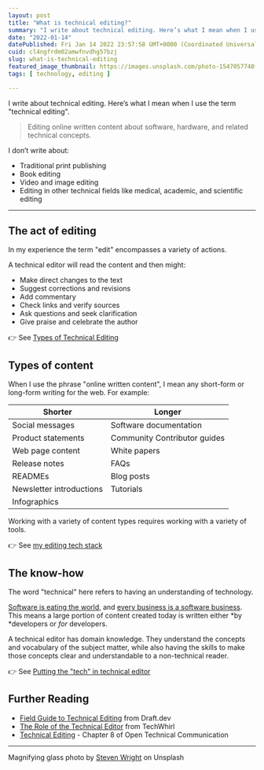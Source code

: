 ```yaml
---
layout: post
title: "What is technical editing?"
summary: "I write about technical editing. Here’s what I mean when I use the term "technical editing"."
date: "2022-01-14"
datePublished: Fri Jan 14 2022 23:57:58 GMT+0000 (Coordinated Universal Time)
cuid: cl4ngfrdm02amwfnvdhg57bzj
slug: what-is-technical-editing
featured_image_thumbnail: https://images.unsplash.com/photo-1547057740-4b18aac8eed2?ixlib=rb-4.0.3&ixid=M3wxMjA3fDB8MHxwaG90by1wYWdlfHx8fGVufDB8fHx8fA%3D%3D&auto=format&fit=crop&w=387&q=80
tags: [ technology, editing ]

---
```


I write about technical editing. Here’s what I mean when I use the term "technical editing".

> Editing online written content about software, hardware, and related technical concepts.

I don’t write about:

- Traditional print publishing
- Book editing
- Video and image editing
- Editing in other technical fields like medical, academic, and scientific editing

---

## The act of editing

In my experience the term "edit" encompasses a variety of actions. 

A technical editor will read the content and then might:

- Make direct changes to the text
- Suggest corrections and revisions
- Add commentary 
- Check links and verify sources
- Ask questions and seek clarification
- Give praise and celebrate the author

👉 See [Types of Technical Editing](https://flicstar.hashnode.dev/types-of-tech-editing)

## Types of content

When I use the phrase "online written content", I mean any short-form or long-form writing for the web. For example:

| **Shorter** | **Longer** |
|--- | ---|
| Social messages | Software documentation |
| Product statements | Community Contributor guides |
| Web page content | White papers |
| Release notes | FAQs |
| READMEs | Blog posts |
| Newsletter introductions | Tutorials  |
| Infographics  |  |

Working with a variety of content types requires working with a variety of tools.

👉 See [my editing tech stack](https://flicstar.hashnode.dev/tech-stack)


## The know-how

The word "technical" here refers to having an understanding of technology. 

[Software is eating the world](https://a16z.com/2011/08/20/why-software-is-eating-the-world/), and [every business is a software business](https://resources.sei.cmu.edu/library/asset-view.cfm?assetid=30368). This means a large portion of content created today is written either *by *developers or *for* developers. 

A technical editor has domain knowledge. They understand the concepts and vocabulary of the subject matter, while also having the skills to make those concepts clear and understandable to a non-technical reader. 

👉 See [Putting the "tech" in technical editor](https://flicstar.hashnode.dev/domain-knowledge)


## Further Reading


- [Field Guide to Technical Editing](https://draft.dev/learn/technical-editing) from Draft.dev
- [The Role of the Technical Editor](https://techwhirl.com/foundations-the-role-of-the-technical-editor/) from TechWhirl
- [Technical Editing](https://alg.manifoldapp.org/read/open-technical-communication/section/19abea6b-932a-4efd-a70d-9f1123dd4b08) - Chapter 8 of Open Technical Communication 


---

Magnifying glass photo by [Steven Wright](https://unsplash.com/photos/mq8QogEBy00) on Unsplash
